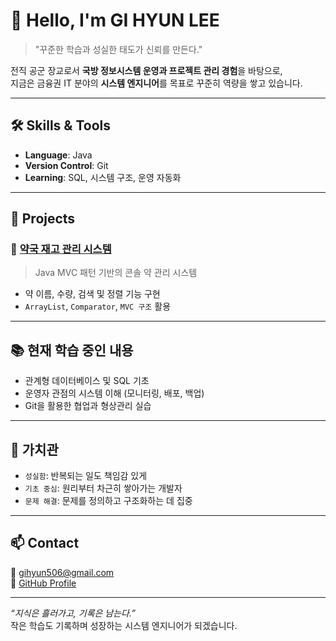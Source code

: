 # 👋 Hello, I'm GI HYUN LEE

> "꾸준한 학습과 성실한 태도가 신뢰를 만든다."

전직 공군 장교로서 **국방 정보시스템 운영과 프로젝트 관리 경험**을 바탕으로,  
지금은 금융권 IT 분야의 **시스템 엔지니어**를 목표로 꾸준히 역량을 쌓고 있습니다.

---

## 🛠️ Skills & Tools

- **Language**: Java
- **Version Control**: Git
- **Learning**: SQL, 시스템 구조, 운영 자동화

---

## 📌 Projects

### 💊 [약국 재고 관리 시스템](https://github.com/gi-hyun/medicine-manager)
> Java MVC 패턴 기반의 콘솔 약 관리 시스템  
- 약 이름, 수량, 검색 및 정렬 기능 구현  
- `ArrayList`, `Comparator`, `MVC 구조` 활용

---

## 📚 현재 학습 중인 내용

- 관계형 데이터베이스 및 SQL 기초
- 운영자 관점의 시스템 이해 (모니터링, 배포, 백업)
- Git을 활용한 협업과 형상관리 실습

---

## 🧭 가치관

- `성실함`: 반복되는 일도 책임감 있게
- `기초 중심`: 원리부터 차근히 쌓아가는 개발자
- `문제 해결`: 문제를 정의하고 구조화하는 데 집중

---

## 📫 Contact

📧 gihyun506@gmail.com  
🔗 [GitHub Profile](https://github.com/gi-hyun)

---

_“지식은 흘러가고, 기록은 남는다.”_  
작은 학습도 기록하며 성장하는 시스템 엔지니어가 되겠습니다.
